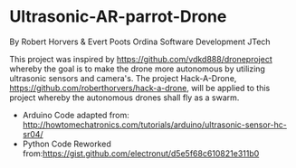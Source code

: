 # Ultrasonic-AR-parrot-Drone

By Robert Horvers & Evert Poots
Ordina Software Development JTech

This project was inspired by https://github.com/vdkd888/droneproject whereby the goal is to make the drone more autonomous by utilizing ultrasonic sensors and camera's. The project Hack-A-Drone, https://github.com/roberthorvers/hack-a-drone, will be applied to this project whereby the autonomous drones shall fly as a swarm.

- Arduino Code adapted from: http://howtomechatronics.com/tutorials/arduino/ultrasonic-sensor-hc-sr04/
- Python Code Reworked from:https://gist.github.com/electronut/d5e5f68c610821e311b0
